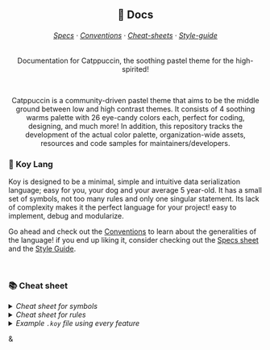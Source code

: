 <p align="center">
  <h2 align="center">📄 Docs</h2>
</p>

<h6 align="center">
  <a href="https://github.com/Pocco81/koy-lang/blob/main/docs/specs.md">Specs</a>
  ·
  <a href="https://github.com/Pocco81/koy-lang/blob/main/docs/conventions.md">Conventions</a>
  ·
  <a href="https://github.com/Pocco81/koy-lang/tree/main/docs#-cheat-sheet">Cheat-sheets</a>
  ·
  <a href="https://github.com/Pocco81/koy-lang/blob/main/docs/style-guide.md">Style-guide</a>
</h6>

<p align="center">
	Documentation for Catppuccin, the soothing pastel theme for the high-spirited!
</p>

&nbsp;

<p align="center">
Catppuccin is a community-driven pastel theme that aims to be the middle ground between low and high contrast themes. It consists of 4 soothing warms palette with 26 eye-candy colors each, perfect for coding, designing, and much more! In addition, this repository tracks the development of the actual color palette, organization-wide assets, resources and code samples for maintainers/developers.
</p>

### 🎏 Koy Lang

Koy is designed to be a minimal, simple and intuitive data serialization language; easy for you, your dog and your average 5 year-old. It has a small set of symbols, not too many rules and only one singular statement. Its lack of complexity makes it the perfect language for your project! easy to implement, debug and modularize.

Go ahead and check out the [Conventions](https://github.com/Pocco81/koy-lang/blob/main/docs/conventions.md) to learn about the generalities of the language! if you end up liking it, consider checking out the [Specs sheet](https://github.com/Pocco81/koy-lang/blob/main/docs/specs.md) and the [Style Guide](https://github.com/Pocco81/koy-lang/blob/main/docs/style-guide.md).

&nbsp;

### 📚 Cheat sheet

<details>
    <summary><i>Cheat sheet for symbols</i></summary>
&nbsp;

<table>
<tr>
<td> Symbols </td> <td> Function </td> <td> Example </td>

</tr>
<tr>
<td> <code>//</code> </td>
<td> Single-line comment </td>
<td>

```
// hello world!
```

</td>
</tr>

<tr>
<td> <code>/**/</code> </td>
<td> Multi-line comment </td>
<td>

```
/*
	This is a multi-line comment and
	you are watcing Disney channel!
*/
```

</td>
</tr>

</tr>
<tr>
<td> <code>:</code> </td>
<td> Set a key, followed by its data type (optional) and then the value. To define a literal key put it between single quotes (<code>''</code>) </td>
<td>

```
hello: "world!"

// specifying data type
temperature:int 12.23
```

</td>
</tr>

</tr>
<tr>
<td> <code>${}</code> </td>
<td> Call a variable </td>
<td>

```
// simple usage
name: "Michael Theodor Mouse"
hello: "Good evening ${name}"

// with arrays (using the `.` notation)
user: {
	name: "Michael",
	surnames: "Theodor Mouse"
}
hi: "Good morning ${user.name}"
```

</td>
</tr>

</tr>
<tr>
<td> <code>""</code> </td>
<td> Define a normal string </td>
<td>

```
hello: "world"
```

</td>
</tr>

</tr>
<tr>
<td> <code>""" """</code> </td>
<td> Define a multi-line string </td>
<td>

```
hello: """My name is
	Michael Theodor Mouse, but
	you can call me Peter.
"""
```

</td>
</tr>

</tr>
<tr>
<td> <code>''</code> </td>
<td> Define a literal value </td>
<td>

```
weird_path: 'pc/\fds!fd/\&24324%!@'
```

</td>
</tr>

</tr>
<tr>
<td> <code>[]</code> </td>
<td> Define an array </td>
<td>

```
hosts: [ "omega", "alpha", "gama" ]
```

</td>
</tr>

</tr>
<tr>
<td> <code>{}</code> </td>
<td> Define an object </td>
<td>

```
user: {
	name: "Michael Theodor Mouse",
	age: 92
}
```

</td>
</tr>

</tr>
<tr>
<td> <code>import</code> </td>
<td> Import other <code>.koy</code> files </td>
<td>

```
// single import
import "./directory/settings.koy"

// multiple imports
import {
	"./directory/user0.koy",
	"./directory/user1.koy",
	"./directory/user2.koy"
}
```

</td>
</tr>

</tr>
<tr>
<td> <code><<</code> </td>
<td> Overwrite values from objects </td>
<td>

```
user: {
	name: "Michael Theodor Mouse",
	age: 93
}

laptop: {
	name: "Lenovo Thinkpad",
	owner: ${user} << {
		name: "Dominic Toretto"
	}
}
```

</td>
</tr>

</table>

<br />
</details>

<details>
    <summary><i>Cheat sheet for rules</i></summary>
&nbsp;

<br />
</details>

<details>
    <summary><i>Example <code>.koy</code> file using every feature</i></summary>
&nbsp;

<br />
</details>

&
